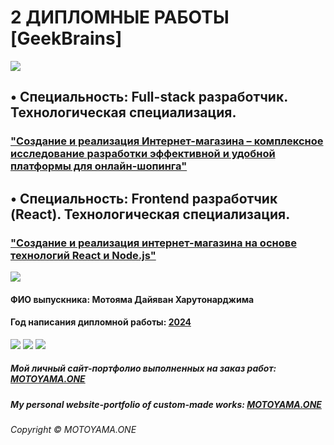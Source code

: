 # 2 ДИПЛОМНЫЕ РАБОТЫ [GeekBrains]

![](https://motoyama.one/mt-content/uploads/2016/08/image0.gif "")

## •	Специальность: Full-stack разработчик. Технологическая специализация.

### <a href="https://github.com/DAYIAWAN/Course-at-GB/tree/main/myCourses/MAIN-myGraduationWork-2024/Full-stack/" target="_blank">"Создание и реализация Интернет-магазина – комплексное исследование разработки эффективной и удобной платформы для онлайн-шопинга"</a>

## •	Специальность: Frontend разработчик (React). Технологическая специализация.

### <a href="https://github.com/DAYIAWAN/Course-at-GB/tree/main/myCourses/MAIN-myGraduationWork-2024/React/" target="_blank">"Создание и реализация интернет-магазина на основе технологий React и Node.js"</a>

![](https://motoyama.one/mt-content/uploads/2016/08/image0.gif "")

#### ФИО выпускника: Мотояма Дайяван Харутонарджима

#### Год написания дипломной работы: <u>2024</u>

![](https://motoyama.one/mt-content/uploads/2016/08/image0.gif "")
![](https://motoyama.one/mt-content/uploads/2016/08/image0.gif "")
![](https://motoyama.one/mt-content/uploads/2016/08/image0.gif "")

##### Мой личный сайт-портфолио выполненных на заказ работ: <a href="https://motoyama.one" target="_blank">MOTOYAMA.ONE</a>

##### My personal website-portfolio of custom-made works: <a href="https://motoyama.one" target="_blank">MOTOYAMA.ONE</a>

###### Copyright © MOTOYAMA.ONE